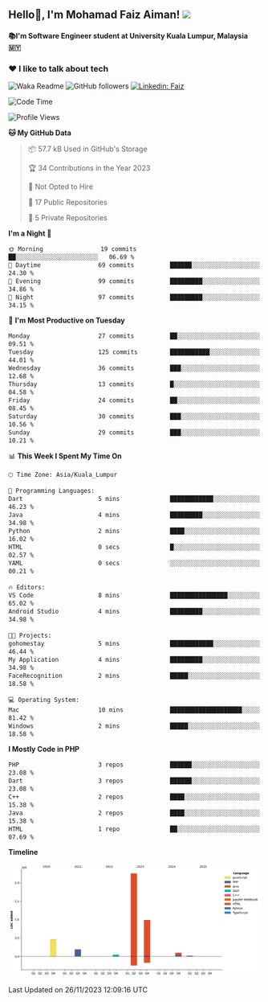 <h2> Hello👋, I'm Mohamad Faiz Aiman! <img src="https://media.giphy.com/media/12oufCB0MyZ1Go/giphy.gif" width="50"></h2>

#### 📚I'm Software Engineer student at University Kuala Lumpur, Malaysia 🇲🇾
###  ❤️ I like to talk about tech 


![Waka Readme](https://github.com/anmol098/anmol098/workflows/Waka%20Readme/badge.svg)
![GitHub followers](https://img.shields.io/github/followers/faizaiman?label=Follow&style=social)
[![Linkedin: Faiz](https://img.shields.io/badge/-Faiz-blue?style=flat-square&logo=Linkedin&logoColor=white&link=https://www.linkedin.com/in/mohamad-faiz-aiman-623747192/)](https://www.linkedin.com/in/mohamad-faiz-aiman-623747192/)

<!--START_SECTION:waka-->
![Code Time](http://img.shields.io/badge/Code%20Time-169%20hrs%2024%20mins-blue)

![Profile Views](http://img.shields.io/badge/Profile%20Views-101-blue)

**🐱 My GitHub Data** 

> 📦 57.7 kB Used in GitHub's Storage 
 > 
> 🏆 34 Contributions in the Year 2023
 > 
> 🚫 Not Opted to Hire
 > 
> 📜 17 Public Repositories 
 > 
> 🔑 5 Private Repositories 
 > 
**I'm a Night 🦉** 

```text
🌞 Morning                19 commits          ██░░░░░░░░░░░░░░░░░░░░░░░   06.69 % 
🌆 Daytime                69 commits          ██████░░░░░░░░░░░░░░░░░░░   24.30 % 
🌃 Evening                99 commits          █████████░░░░░░░░░░░░░░░░   34.86 % 
🌙 Night                  97 commits          █████████░░░░░░░░░░░░░░░░   34.15 % 
```
📅 **I'm Most Productive on Tuesday** 

```text
Monday                   27 commits          ██░░░░░░░░░░░░░░░░░░░░░░░   09.51 % 
Tuesday                  125 commits         ███████████░░░░░░░░░░░░░░   44.01 % 
Wednesday                36 commits          ███░░░░░░░░░░░░░░░░░░░░░░   12.68 % 
Thursday                 13 commits          █░░░░░░░░░░░░░░░░░░░░░░░░   04.58 % 
Friday                   24 commits          ██░░░░░░░░░░░░░░░░░░░░░░░   08.45 % 
Saturday                 30 commits          ███░░░░░░░░░░░░░░░░░░░░░░   10.56 % 
Sunday                   29 commits          ███░░░░░░░░░░░░░░░░░░░░░░   10.21 % 
```


📊 **This Week I Spent My Time On** 

```text
🕑︎ Time Zone: Asia/Kuala_Lumpur

💬 Programming Languages: 
Dart                     5 mins              ████████████░░░░░░░░░░░░░   46.23 % 
Java                     4 mins              █████████░░░░░░░░░░░░░░░░   34.98 % 
Python                   2 mins              ████░░░░░░░░░░░░░░░░░░░░░   16.02 % 
HTML                     0 secs              █░░░░░░░░░░░░░░░░░░░░░░░░   02.57 % 
YAML                     0 secs              ░░░░░░░░░░░░░░░░░░░░░░░░░   00.21 % 

🔥 Editors: 
VS Code                  8 mins              ████████████████░░░░░░░░░   65.02 % 
Android Studio           4 mins              █████████░░░░░░░░░░░░░░░░   34.98 % 

🐱‍💻 Projects: 
gohomestay               5 mins              ████████████░░░░░░░░░░░░░   46.44 % 
My Application           4 mins              █████████░░░░░░░░░░░░░░░░   34.98 % 
FaceRecognition          2 mins              █████░░░░░░░░░░░░░░░░░░░░   18.58 % 

💻 Operating System: 
Mac                      10 mins             ████████████████████░░░░░   81.42 % 
Windows                  2 mins              █████░░░░░░░░░░░░░░░░░░░░   18.58 % 
```

**I Mostly Code in PHP** 

```text
PHP                      3 repos             ██████░░░░░░░░░░░░░░░░░░░   23.08 % 
Dart                     3 repos             ██████░░░░░░░░░░░░░░░░░░░   23.08 % 
C++                      2 repos             ████░░░░░░░░░░░░░░░░░░░░░   15.38 % 
Java                     2 repos             ████░░░░░░░░░░░░░░░░░░░░░   15.38 % 
HTML                     1 repo              ██░░░░░░░░░░░░░░░░░░░░░░░   07.69 % 
```



**Timeline**

![Lines of Code chart](https://raw.githubusercontent.com/faizaiman/faizaiman/main/assets/bar_graph.png)


 Last Updated on 26/11/2023 12:09:16 UTC
<!--END_SECTION:waka-->
